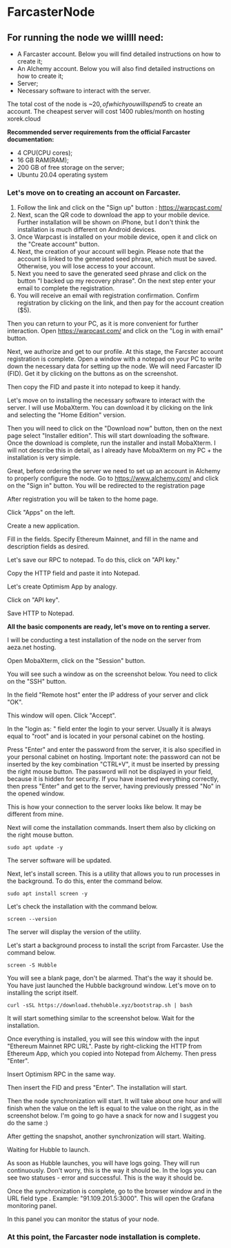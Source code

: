 # FarcasterNode
## For running the node we willll need:

- A Farcaster account. Below you will find detailed instructions on how to create it;
- An Alchemy account. Below you will also find detailed instructions on how to create it;
- Server;
- Necessary software to interact with the server.
  
The total cost of the node is ~20$, of which you will spend 5$ to create an account. The cheapest server will cost 1400 rubles/month on hosting xorek.cloud

**Recommended server requirements from the official Farcaster documentation:**

- 4 CPU(CPU cores);
- 16 GB RAM(RAM);
- 200 GB of free storage on the server;
- Ubuntu 20.04 operating system

### Let's move on to creating an account on Farcaster.

1. Follow the link and click on the "Sign up" button : https://warpcast.com/
2. Next, scan the QR code to download the app to your mobile device. Further installation will be shown on iPhone, but I don't think the installation is much different on Android devices.
3. Once Warpcast is installed on your mobile device, open it and click on the "Create account" button.
4. Next, the creation of your account will begin. Please note that the account is linked to the generated seed phrase, which must be saved. Otherwise, you will lose access to your account.
5. Next you need to save the generated seed phrase and click on the button "I backed up my recovery phrase". On the next step enter your email to complete the registration.
6. You will receive an email with registration confirmation. Confirm registration by clicking on the link, and then pay for the account creation ($5).

Then you can return to your PC, as it is more convenient for further interaction. Open https://warpcast.com/ and click on the "Log in with email" button.

Next, we authorize and get to our profile. At this stage, the Farcster account registration is complete. Open a window with a notepad on your PC to write down the necessary data for setting up the node. We will need Farcaster ID (FID).  Get it by clicking on the buttons as on the screenshot.

Then copy the FID and paste it into notepad to keep it handy.

Let's move on to installing the necessary software to interact with the server. I will use MobaXterm. You can download it by clicking on the link and selecting the "Home Edition" version.

Then you will need to click on the "Download now" button, then on the next page select "Installer edition". This will start downloading the software. Once the download is complete, run the installer and install MobaXterm. I will not describe this in detail, as I already have MobaXterm on my PC + the installation is very simple.

Great, before ordering the server we need to set up an account in Alchemy to properly configure the node. Go to https://www.alchemy.com/ and click on the "Sign in" button. You will be redirected to the registration page

After registration you will be taken to the home page.

Click "Apps" on the left.

Create a new application.

Fill in the fields. Specify Ethereum Mainnet, and fill in the name and description fields as desired.

Let's save our RPC to notepad. To do this, click on "API key."

Copy the HTTP field and paste it into Notepad. 

Let's create Optimism App by analogy.

Click on "API key".

Save HTTP to Notepad.

**All the basic components are ready, let's move on to renting a server.**

I will be conducting a test installation of the node on the server from aeza.net hosting.

Open MobaXterm, click on the "Session" button.

You will see such a window as on the screenshot below. You need to click on the "SSH" button.

In the field "Remote host" enter the IP address of your server and click "OK".

This window will open. Click "Accept".

In the "login as: " field enter the login to your server. Usually it is always equal to "root" and is located in your personal cabinet on the hosting.

Press "Enter" and enter the password from the server, it is also specified in your personal cabinet on hosting. Important note: the password can not be inserted by the key combination "CTRL+V", it must be inserted by pressing the right mouse button. The password will not be displayed in your field, because it is hidden for security. If you have inserted everything correctly, then press "Enter" and get to the server, having previously pressed "No" in the opened window.

This is how your connection to the server looks like below. It may be different from mine.

Next will come the installation commands. Insert them also by clicking on the right mouse button.

```
sudo apt update -y
```

The server software will be updated.

Next, let's install screen. This is a utility that allows you to run processes in the background. To do this, enter the command below.

```
sudo apt install screen -y
```

Let's check the installation with the command below.

```
screen --version
```

The server will display the version of the utility.

Let's start a background process to install the script from Farcaster. Use the command below.

```
screen -S Hubble
```

You will see a blank page, don't be alarmed. That's the way it should be. You have just launched the Hubble background window. Let's move on to installing the script itself.

```
curl -sSL https://download.thehubble.xyz/bootstrap.sh | bash
```

It will start something similar to the screenshot below. Wait for the installation.

Once everything is installed, you will see this window with the input "Ethereum Mainnet RPC URL". Paste by right-clicking the HTTP from Ethereum App, which you copied into Notepad from Alchemy. Then press "Enter".

Insert Optimism RPC in the same way.

Then insert the FID and press "Enter". The installation will start.

Then the node synchronization will start. It will take about one hour and will finish when the value on the left is equal to the value on the right, as in the screenshot below. I'm going to go have a snack for now and I suggest you do the same :)

After getting the snapshot, another synchronization will start. Waiting.

Waiting for Hubble to launch.

As soon as Hubble launches, you will have logs going. They will run continuously. Don't worry, this is the way it should be. In the logs you can see two statuses - error and successful. This is the way it should be.

Once the synchronization is complete, go to the browser window and in the URL field type <IP address of the server:3000>. Example: "91.109.201.5:3000". This will open the Grafana monitoring panel.

In this panel you can monitor the status of your node.

### At this point, the Farcaster node installation is complete.


